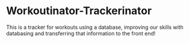 # Workoutinator-Trackerinator

This is a tracker for workouts using a database, improving our skills with databasing and transferring that information to the front end!
